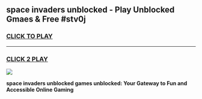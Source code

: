 
## space invaders unblocked - Play Unblocked Gmaes & Free #stv0j
<h3>
<a href="https://news.freeplayer.one?title=space_invaders_unblocked&ref=03M">CLICK TO PLAY</a></h3>
<hr>

<h3>
<a href="https://news.freeplayer.one?title=space_invaders_unblocked&ref=03M">CLICK 2 PLAY</a>
  
</h3>

<a href="https://news.freeplayer.one?title=space_invaders_unblocked&ref=03M"><img src="https://clearcache.store/games.png"></a>


**space invaders unblocked games unblocked: Your Gateway to Fun and Accessible Online Gaming**
